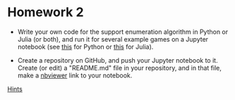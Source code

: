 Homework 2
==========

* Write your own code for the support enumeration algorithm in Python or Julia (or both),
  and run it for several example games on a Jupyter notebook
  (see [this](http://lectures.quantecon.org/py/getting_started.html#jupyter) for Python
  or [this](http://lectures.quantecon.org/jl/getting_started.html#jupyter) for Julia).

* Create a repository on GitHub, and push your Jupyter notebook to it.
  Create (or edit) a "README.md" file in your repository,
  and in that file, make a [nbviewer](http://nbviewer.jupyter.org) link to your notebook.

[Hints](http://nbviewer.jupyter.org/github/oyamad/theory16/blob/master/support_enumeration/support_enumeration_py.ipynb)

